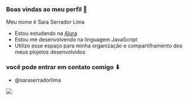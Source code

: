 ### Boas vindas ao meu perfil 💙

Meu nome é Sara Serrador Lima 
- Estou estudando na [Alura](https://www.alura.com.br)
- Estou me desenvolvendo na linguagem JavaScript
- Utilizo esse espaço para minha organização e compartilhamento dos meus plojetos desenvolvidos

### você pode entrar em contato comigo ⬇
- @saraserradorlima

![](https://media1.tenor.com/m/Dhrw_XQ0tEEAAAAC/wtf-is-going-on-what.gif)
